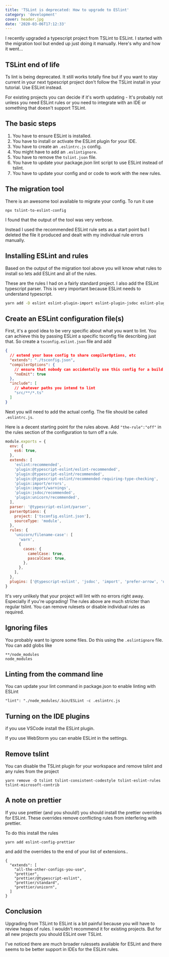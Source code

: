 ```yaml
---
title: 'TSLint is deprecated: How to upgrade to ESlint'
category: 'development'
cover: header.jpg
date: '2020-03-06T17:12:33'
---
```


I recently upgraded a typescript project from TSLint to ESLint. I started with the migration tool but ended up just doing it manually. Here's why and how it went...

<!-- end excerpt -->

## TSLint end of life

Ts lint is being deprecated. It still works totally fine but if you want to stay current in your next typescript project don't follow the TSLint install in your tutorial. Use ESLint instead.

For existing projects you can decide if it's worth updating - It's probably not unless you need ESLint rules or you need to integrate with an IDE or something that doesn't support TSLint.

## The basic steps

1.  You have to ensure ESLint is installed.
2.  You have to install or activate the ESLint plugin for your IDE.
3.  You have to create an `.eslintrc.js` config.
4.  You might have to add an `.eslintignore`.
5.  You have to remove the `tslint.json` file.
6.  You have to update your package.json lint script to use ESLint instead of tslint.
7.  You have to update your config and or code to work with the new rules.

## The migration tool

There is an awesome tool available to migrate your config. To run it use

```
npx tslint-to-eslint-config
```

I found that the output of the tool was very verbose.

Instead I used the recommended ESLint rule sets as a start point but I deleted the file it produced and dealt with my individual rule errors manually.

## Installing ESLint and rules

Based on the output of the migration tool above you will know what rules to install so lets add ESLint and all of the rules.

These are the rules I had on a fairly standard project. I also add the ESLint typescript parser. This is very important because ESLint needs to understand typescript.

```bash
yarn add -D eslint eslint-plugin-import eslint-plugin-jsdoc eslint-plugin-prefer-arrow eslint-plugin-unicorn @typescript-eslint/parser @typescript-eslint/eslint-plugin
```

## Create an ESLint configuration file(s)

First, it's a good idea to be very specific about what you want to lint. You can achieve this by passing ESLint a specific tsconfig file describing just that. So create a `tsconfig.eslint.json` file and add

```json
{
  // extend your base config to share compilerOptions, etc
  "extends": "./tsconfig.json",
  "compilerOptions": {
    // ensure that nobody can accidentally use this config for a build
    "noEmit": true
  },
  "include": [
    // whatever paths you intend to lint
    "src/**/*.ts"
  ]
}
```

Next you will need to add the actual config. The file should be called `.eslintrc.js`.

Here is a decent starting point for the rules above. Add `"the-rule":"off"` in the rules section of the configuration to turn off a rule.

```js
module.exports = {
  env: {
    es6: true,
  },
  extends: [
    'eslint:recommended',
    'plugin:@typescript-eslint/eslint-recommended',
    'plugin:@typescript-eslint/recommended',
    'plugin:@typescript-eslint/recommended-requiring-type-checking',
    'plugin:import/errors',
    'plugin:import/warnings',
    'plugin:jsdoc/recommended',
    'plugin:unicorn/recommended',
  ],
  parser: '@typescript-eslint/parser',
  parserOptions: {
    project: ['tsconfig.eslint.json'],
    sourceType: 'module',
  },
  rules: {
    'unicorn/filename-case': [
      'warn',
      {
        cases: {
          camelCase: true,
          pascalCase: true,
        },
      },
    ],
  },
  plugins: ['@typescript-eslint', 'jsdoc', 'import', 'prefer-arrow', 'unicorn'],
}
```

It's very unlikely that your project will lint with no errors right away. Especially if you're upgrading! The rules above are much stricter than regular tslint. You can remove rulesets or disable individual rules as required.

## Ignoring files

You probably want to ignore some files. Do this using the `.eslintignore` file. You can add globs like

```
**/node_modules
node_modules
```

## Linting from the command line

You can update your lint command in package.json to enable linting with ESLint

```
"lint": "./node_modules/.bin/ESLint -c .eslintrc.js
```

## Turning on the IDE plugins

if you use VSCode install the ESLint plugin.

If you use WebStorm you can enable ESLint in the settings.

## Remove tslint

You can disable the TSLint plugin for your workspace and remove tslint and any rules from the project

```
yarn remove -D tslint tslint-consistent-codestyle tslint-eslint-rules tslint-microsoft-contrib
```

## A note on prettier

If you use prettier (and you should!) you should install the prettier overrides for ESLint. These overrides remove conflicting rules from interfering with prettier.

To do this install the rules

```
yarn add eslint-config-prettier
```

and add the overrides to the end of your list of extensions..

```
{
  "extends": [
    "all-the-other-configs-you-use",
    "prettier",
    "prettier/@typescript-eslint",
    "prettier/standard",
    "prettier/unicorn",
  ]
}
```

## Conclusion

Upgrading from TSLint to ESLint is a bit painful because you will have to review heaps of rules. I wouldn't recommend it for existing projects. But for all new projects you should ESLint over TSLint.

I've noticed there are much broader rulessets available for ESLint and there seems to be better support in IDEs for the ESLint rules.
